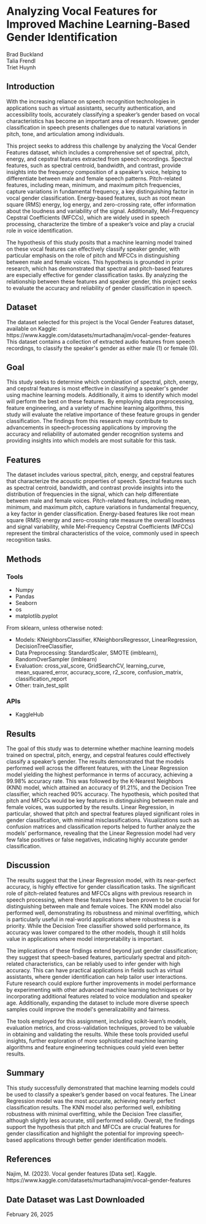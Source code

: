 <h1> Analyzing Vocal Features for Improved Machine Learning-Based Gender Identification </h1>
<p>
Brad Buckland<br>
Talia Frendl<br>
Triet Huynh<br>
</p>

<h2>Introduction</h2>
<p>
With the increasing reliance on speech recognition technologies in applications such as virtual assistants, security authentication, and accessibility tools, accurately classifying a speaker’s gender based on vocal characteristics has become an important area of research. However, gender classification in speech presents challenges due to natural variations in pitch, tone, and articulation among individuals.
</p>
<p>
This project seeks to address this challenge by analyzing the Vocal Gender Features dataset, which includes a comprehensive set of spectral, pitch, energy, and cepstral features extracted from speech recordings. Spectral features, such as spectral centroid, bandwidth, and contrast, provide insights into the frequency composition of a speaker’s voice, helping to differentiate between male and female speech patterns. Pitch-related features, including mean, minimum, and maximum pitch frequencies, capture variations in fundamental frequency, a key distinguishing factor in vocal gender classification. Energy-based features, such as root mean square (RMS) energy, log energy, and zero-crossing rate, offer information about the loudness and variability of the signal. Additionally, Mel-Frequency Cepstral Coefficients (MFCCs), which are widely used in speech processing, characterize the timbre of a speaker’s voice and play a crucial role in voice identification.
</p>
<p>
The hypothesis of this study posits that a machine learning model trained on these vocal features can effectively classify speaker gender, with particular emphasis on the role of pitch and MFCCs in distinguishing between male and female voices. This hypothesis is grounded in prior research, which has demonstrated that spectral and pitch-based features are especially effective for gender classification tasks. By analyzing the relationship between these features and speaker gender, this project seeks to evaluate the accuracy and reliability of gender classification in speech.
</p>
<h2>Dataset</h2>
<p>
The dataset selected for this project is the Vocal Gender Features dataset, available on Kaggle: https://www.kaggle.com/datasets/murtadhanajim/vocal-gender-features
This dataset contains a collection of extracted audio features from speech recordings, to classify the speaker's gender as either male (1) or female (0).
</p>

<h2>Goal</h2>
<p>
This study seeks to determine which combination of spectral, pitch, energy, and cepstral features is most effective in classifying a speaker's gender using machine learning models. Additionally, it aims to identify which model will perform the best on these features. By employing data preprocessing, feature engineering, and a variety of machine learning algorithms, this study will evaluate the relative importance of these feature groups in gender classification. The findings from this research may contribute to advancements in speech-processing applications by improving the accuracy and reliability of automated gender recognition systems and providing insights into which models are most suitable for this task.
</p>

<h2>Features</h2>
<p>
The dataset includes various spectral, pitch, energy, and cepstral features that characterize the acoustic properties of speech. Spectral features such as spectral centroid, bandwidth, and contrast provide insights into the distribution of frequencies in the signal, which can help differentiate between male and female voices. Pitch-related features, including mean, minimum, and maximum pitch, capture variations in fundamental frequency, a key factor in gender classification. Energy-based features like root mean square (RMS) energy and zero-crossing rate measure the overall loudness and signal variability, while Mel-Frequency Cepstral Coefficients (MFCCs) represent the timbral characteristics of the voice, commonly used in speech recognition tasks.
</p>

<h2>Methods</h2>
<h3>Tools</h3>
<ul>
  <li>Numpy</li>
  <li>Pandas</li>
  <li>Seaborn</li>
  <li>os</li>
  <li>matplotlib.pyplot</li>
  
</ul>
From sklearn, unless otherwise noted:

<ul>
  <li>Models: KNeighborsClassifier, KNeighborsRegressor, LinearRegression, DecisionTreeClassifier, </li>
  <li>Data Preprocessing: StandardScaler, SMOTE (imblearn), RandomOverSampler (imblearn)</li>
  <li>Evaluation: cross_val_score, GridSearchCV, learning_curve, mean_squared_error, accuracy_score, r2_score, confusion_matrix, classification_report</li>
  <li>Other: train_test_split</li>
</ul>

<h3>APIs</h3>
<ul>
  <li>KaggleHub</li>
</ul>

<h2>Results</h2>
<p>
The goal of this study was to determine whether machine learning models trained on spectral, pitch, energy, and cepstral features could effectively classify a speaker’s gender. The results demonstrated that the models performed well across the different features, with the Linear Regression model yielding the highest performance in terms of accuracy, achieving a 99.98% accuracy rate. This was followed by the K-Nearest Neighbors (KNN) model, which attained an accuracy of 91.21%, and the Decision Tree classifier, which reached 90% accuracy. The hypothesis, which posited that pitch and MFCCs would be key features in distinguishing between male and female voices, was supported by the results. Linear Regression, in particular, showed that pitch and spectral features played significant roles in gender classification, with minimal misclassifications. Visualizations such as confusion matrices and classification reports helped to further analyze the models' performance, revealing that the Linear Regression model had very few false positives or false negatives, indicating highly accurate gender classification.
</p>

<h2>Discussion</h2>
<p>
The results suggest that the Linear Regression model, with its near-perfect accuracy, is highly effective for gender classification tasks. The significant role of pitch-related features and MFCCs aligns with previous research in speech processing, where these features have been proven to be crucial for distinguishing between male and female voices. The KNN model also performed well, demonstrating its robustness and minimal overfitting, which is particularly useful in real-world applications where robustness is a priority. While the Decision Tree classifier showed solid performance, its accuracy was lower compared to the other models, though it still holds value in applications where model interpretability is important. 
</p>
<p>
The implications of these findings extend beyond just gender classification; they suggest that speech-based features, particularly spectral and pitch-related characteristics, can be reliably used to infer gender with high accuracy. This can have practical applications in fields such as virtual assistants, where gender identification can help tailor user interactions. Future research could explore further improvements in model performance by experimenting with other advanced machine learning techniques or by incorporating additional features related to voice modulation and speaker age. Additionally, expanding the dataset to include more diverse speech samples could improve the model's generalizability and fairness.
</p>
<p>
The tools employed for this assignment, including scikit-learn’s models, evaluation metrics, and cross-validation techniques, proved to be valuable in obtaining and validating the results. While these tools provided useful insights, further exploration of more sophisticated machine learning algorithms and feature engineering techniques could yield even better results.  
</p>

<h2>Summary</h2>
<p>
This study successfully demonstrated that machine learning models could be used to classify a speaker’s gender based on vocal features. The Linear Regression model was the most accurate, achieving nearly perfect classification results. The KNN model also performed well, exhibiting robustness with minimal overfitting, while the Decision Tree classifier, although slightly less accurate, still performed solidly. Overall, the findings support the hypothesis that pitch and MFCCs are crucial features for gender classification and highlight the potential for improving speech-based applications through better gender identification models.
</p>

<h2>References</h2>
Najim, M. (2023). Vocal gender features [Data set]. Kaggle. https://www.kaggle.com/datasets/murtadhanajim/vocal-gender-features

<h2>Date Dataset was Last Downloaded</h2>
February 26, 2025
